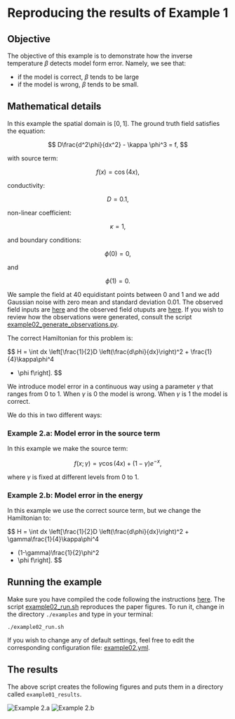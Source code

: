 # Reproducing the results of Example 1

## Objective
The objective of this example is to demonstrate how the inverse temperature
$\beta$ detects model form error.
Namely, we see that:
+ if the model is correct, $\beta$ tends to be large
+ if the model is wrong, $\beta$ tends to be small.

## Mathematical details
In this example the spatial domain is $[0, 1]$.
The ground truth field satisfies the equation:

$$
D\frac{d^2\phi}{dx^2} - \kappa \phi^3  = f,
$$

with source term:

$$
f(x) = \cos(4x),
$$

conductivity:

$$
D = 0.1,
$$

non-linear coefficient:

$$
\kappa = 1,
$$

and boundary conditions:

$$
\phi(0) = 0, 
$$

and

$$
\phi(1) = 0.
$$

We sample the field at $40$ equidistant points between $0$ and $1$ and we add
Gaussian noise with zero mean and standard deviation $0.01$.
The observed field inputs are [here](example02_n=40_sigma=1.00e-02_0_x_obs.csv)
and the observed field otuputs are [here](example02_n=40_sigma=1.00e-02_0_x_obs.csv).
If you wish to review how the observations were generated, consult the script
[example02_generate_observations.py](./example02_generate_observations.py).

The correct Hamiltonian for this problem is:

$$
H = \int dx \left\[\frac{1}{2}D \left(\frac{d\phi}{dx}\right)^2 + \frac{1}{4}\kappa\phi^4
+ \phi f\right].
$$


We introduce model error in a continuous way using a parameter $\gamma$ that
ranges from $0$ to $1$.
When $\gamma$ is $0$ the model is wrong. When $\gamma$ is $1$ the model is correct.

We do this in two different ways:

### Example 2.a: Model error in the source term

In this example we make the source term:

$$
f(x;\gamma) = \gamma \cos(4x) + (1-\gamma)e^{-x},
$$

where $\gamma$ is fixed at different levels from $0$ to $1$.

### Example 2.b: Model error in the energy

In this example we use the correct source term, but we change the Hamiltonian to:

$$
H = \int dx \left\[\frac{1}{2}D \left(\frac{d\phi}{dx}\right)^2 + \gamma\frac{1}{4}\kappa\phi^4
+ (1-\gamma)\frac{1}{2}\phi^2
+ \phi f\right].
$$

## Running the example

Make sure you have compiled the code following the instructions 
[here](../README.md).
The script [example02_run.sh](./example02_run.sh) reproduces the paper figures.
To run it, change in the directory `./examples` and type in your terminal:
```
./example02_run.sh
```

If you wish to change any of default settings, feel free to edit the 
corresponding configuration file: [example02.yml](./example02.yml).

## The results

The above script creates the following figures and puts them in a directory
called `example01_results`.

![Example 2.a](./paper_figures/example01a.png)
![Example 2.b](./paper_figures/example01b.png)

